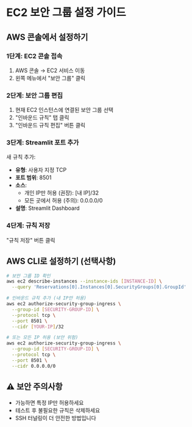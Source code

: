 # EC2 보안 그룹 설정 가이드

## AWS 콘솔에서 설정하기

### 1단계: EC2 콘솔 접속
1. AWS 콘솔 → EC2 서비스 이동
2. 왼쪽 메뉴에서 "보안 그룹" 클릭

### 2단계: 보안 그룹 편집
1. 현재 EC2 인스턴스에 연결된 보안 그룹 선택
2. "인바운드 규칙" 탭 클릭
3. "인바운드 규칙 편집" 버튼 클릭

### 3단계: Streamlit 포트 추가
새 규칙 추가:
- **유형**: 사용자 지정 TCP
- **포트 범위**: 8501
- **소스**: 
  - 개인 IP만 허용 (권장): [내 IP]/32
  - 모든 곳에서 허용 (주의): 0.0.0.0/0
- **설명**: Streamlit Dashboard

### 4단계: 규칙 저장
"규칙 저장" 버튼 클릭

## AWS CLI로 설정하기 (선택사항)

```bash
# 보안 그룹 ID 확인
aws ec2 describe-instances --instance-ids [INSTANCE-ID] \
  --query 'Reservations[0].Instances[0].SecurityGroups[0].GroupId'

# 인바운드 규칙 추가 (내 IP만 허용)
aws ec2 authorize-security-group-ingress \
  --group-id [SECURITY-GROUP-ID] \
  --protocol tcp \
  --port 8501 \
  --cidr [YOUR-IP]/32

# 또는 모든 IP 허용 (보안 위험)
aws ec2 authorize-security-group-ingress \
  --group-id [SECURITY-GROUP-ID] \
  --protocol tcp \
  --port 8501 \
  --cidr 0.0.0.0/0
```

## ⚠️ 보안 주의사항
- 가능하면 특정 IP만 허용하세요
- 테스트 후 불필요한 규칙은 삭제하세요
- SSH 터널링이 더 안전한 방법입니다
